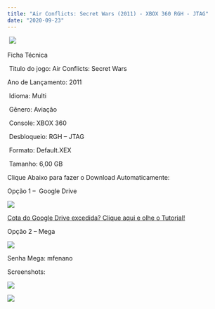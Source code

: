 ```yaml
---
title: "Air Conflicts: Secret Wars (2011) - XBOX 360 RGH - JTAG"
date: "2020-09-23"
---
```


 [![](https://1.bp.blogspot.com/-QJAyj8Xkv7U/X2qToOvP4-I/AAAAAAAAPdU/_THEoVRBcNIT4VlZdfMVliGFo6Kg6yegACLcBGAsYHQ/s320/718OV5XS7uL._AC_SY500_.jpg)](https://1.bp.blogspot.com/-QJAyj8Xkv7U/X2qToOvP4-I/AAAAAAAAPdU/_THEoVRBcNIT4VlZdfMVliGFo6Kg6yegACLcBGAsYHQ/s500/718OV5XS7uL._AC_SY500_.jpg)

Ficha Técnica

 Titulo do jogo: Air Conflicts: Secret Wars

Ano de Lançamento: 2011

 Idioma: Multi

 Gênero: Aviação

 Console: XBOX 360

 Desbloqueio: RGH – JTAG

 Formato: Default.XEX

 Tamanho: 6,00 GB

Clique Abaixo para fazer o Download Automaticamente:

Opção 1 –  Google Drive

[![](https://1.bp.blogspot.com/-4SUqXRoRWc0/XtsW72LDzrI/AAAAAAAAKHM/qo1oDro7CI03qjIvaVCl6yKZ3v_F_JvBwCK4BGAsYHg/APRENDA-Recupdsdasdasdaerado.png)](https://zee.gl/mpNq)

[Cota do Google Drive excedida? Clique aqui e olhe o Tutorial!](https://ultragames-torrents.blogspot.com/2020/06/burlar-cota-do-google-drive.html) 

Opção 2 – Mega

[![](https://1.bp.blogspot.com/-fysMBE_30yA/XtsW8rOzeTI/AAAAAAAAKHQ/yEg2otqCtcAfsWIP0xI63y3c0eWdDVksQCK4BGAsYHg/MEGA.png)](https://zee.gl/7YgEUWS)

Senha Mega: mfenano

Screenshots:

[![](https://1.bp.blogspot.com/-2b43xVF0fuI/X2qTpFxlBPI/AAAAAAAAPdY/e9pwtoV5SScl34TRVDc22qG-0LcpaBrdACLcBGAsYHQ/w507-h285/Air-Conflicts-Secret-Wars-Banner.jpg)](https://1.bp.blogspot.com/-2b43xVF0fuI/X2qTpFxlBPI/AAAAAAAAPdY/e9pwtoV5SScl34TRVDc22qG-0LcpaBrdACLcBGAsYHQ/s1200/Air-Conflicts-Secret-Wars-Banner.jpg)

[![](https://1.bp.blogspot.com/-Kjb-2Euoy28/X2qTpafmEaI/AAAAAAAAPdc/zsw1CHNL754F9qWtZcI1t4gxH4vmyzSPQCLcBGAsYHQ/w506-h284/air-conflicts-secret-wars-switch-screenshot03.jpg)](https://1.bp.blogspot.com/-Kjb-2Euoy28/X2qTpafmEaI/AAAAAAAAPdc/zsw1CHNL754F9qWtZcI1t4gxH4vmyzSPQCLcBGAsYHQ/s1280/air-conflicts-secret-wars-switch-screenshot03.jpg)
